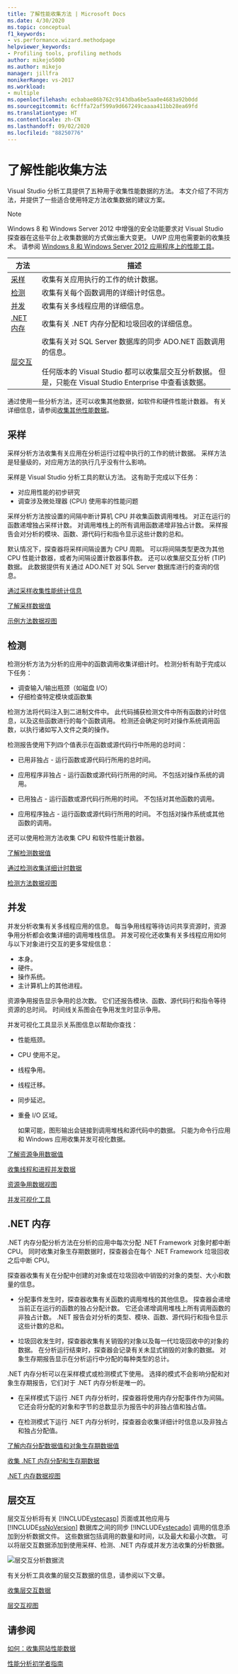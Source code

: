 ```yaml
---
title: 了解性能收集方法 | Microsoft Docs
ms.date: 4/30/2020
ms.topic: conceptual
f1_keywords:
- vs.performance.wizard.methodpage
helpviewer_keywords:
- Profiling tools, profiling methods
author: mikejo5000
ms.author: mikejo
manager: jillfra
monikerRange: vs-2017
ms.workload:
- multiple
ms.openlocfilehash: ecbabae86b762c9143dba6be5aa0e4683a92b0dd
ms.sourcegitcommit: 6cfffa72af599a9d667249caaaa411bb28ea69fd
ms.translationtype: HT
ms.contentlocale: zh-CN
ms.lasthandoff: 09/02/2020
ms.locfileid: "88250776"
---
```

# <a name="understand-performance-collection-methods"></a>了解性能收集方法

Visual Studio 分析工具提供了五种用于收集性能数据的方法。 本文介绍了不同方法，并提供了一些适合使用特定方法收集数据的建议方案。

> [!NOTE]
> Windows 8 和 Windows Server 2012 中增强的安全功能要求对 Visual Studio 探查器在这些平台上收集数据的方式做出重大变更。 UWP 应用也需要新的收集技术。 请参阅 [Windows 8 和 Windows Server 2012 应用程序上的性能工具](../profiling/performance-tools-on-windows-8-and-windows-server-2012-applications.md)。

|方法|描述|
|------------|-----------------|
|[采样](#sampling)|收集有关应用执行的工作的统计数据。|
|[检测](#instrumentation)|收集有关每个函数调用的详细计时信息。|
|[并发](#concurrency)|收集有关多线程应用的详细信息。|
|[.NET 内存](#net-memory)|收集有关 .NET 内存分配和垃圾回收的详细信息。|
|[层交互](#tier-interaction)|收集有关对 SQL Server 数据库的同步 ADO.NET 函数调用的信息。<br /><br /> 任何版本的 Visual Studio 都可以收集层交互分析数据。 但是，只能在 Visual Studio Enterprise 中查看该数据。|

通过使用一些分析方法，还可以收集其他数据，如软件和硬件性能计数器。 有关详细信息，请参阅[收集其他性能数据](../profiling/collecting-additional-performance-data.md)。

## <a name="sampling"></a>采样

采样分析方法收集有关应用在分析运行过程中执行的工作的统计数据。 采样方法是轻量级的，对应用方法的执行几乎没有什么影响。

采样是 Visual Studio 分析工具的默认方法。 这有助于完成以下任务：

- 对应用性能的初步研究
- 调查涉及微处理器 (CPU) 使用率的性能问题

采样分析方法按设置的间隔中断计算机 CPU 并收集函数调用堆栈。 对正在运行的函数递增独占采样计数。 对调用堆栈上的所有调用函数递增非独占计数。 采样报告会对分析的模块、函数、源代码行和指令显示这些计数的总和。

默认情况下，探查器将采样间隔设置为 CPU 周期。 可以将间隔类型更改为其他 CPU 性能计数器，或者为间隔设置计数器事件数。 还可以收集层交互分析 (TIP) 数据。 此数据提供有关通过 ADO.NET 对 SQL Server 数据库进行的查询的信息。

[通过采样收集性能统计信息](../profiling/collecting-performance-statistics-by-using-sampling.md)

[了解采样数据值](../profiling/understanding-sampling-data-values.md)

[示例方法数据视图](../profiling/profiler-sampling-method-data-views.md)

## <a name="instrumentation"></a>检测

检测分析方法为分析的应用中的函数调用收集详细计时。 检测分析有助于完成以下任务：

- 调查输入/输出瓶颈（如磁盘 I/O）
- 仔细检查特定模块或函数集

检测方法将代码注入到二进制文件中。 此代码捕获检测文件中所有函数的计时信息，以及这些函数进行的每个函数调用。 检测还会确定何时对操作系统调用函数，以执行诸如写入文件之类的操作。

检测报告使用下列四个值表示在函数或源代码行中所用的总时间：

- 已用非独占 - 运行函数或源代码行所用的总时间。

- 应用程序非独占 - 运行函数或源代码行所用的时间。 不包括对操作系统的调用。

- 已用独占 - 运行函数或源代码行所用的时间。 不包括对其他函数的调用。

- 应用程序独占 - 运行函数或源代码行所用的时间。 不包括对操作系统或其他函数的调用。

还可以使用检测方法收集 CPU 和软件性能计数器。

[了解检测数据值](../profiling/understanding-instrumentation-data-values.md)

[通过检测收集详细计时数据](../profiling/collecting-detailed-timing-data-by-using-instrumentation.md)

[检测方法数据视图](../profiling/instrumentation-method-data-views.md)

## <a name="concurrency"></a>并发

并发分析收集有关多线程应用的信息。 每当争用线程等待访问共享资源时，资源争用分析都会收集详细的调用堆栈信息。 并发可视化还收集有关多线程应用如何与以下对象进行交互的更多常规信息：

- 本身。
- 硬件。
- 操作系统。
- 主计算机上的其他进程。

资源争用报告显示争用的总次数。 它们还报告模块、函数、源代码行和指令等待资源的总时间。 时间线关系图会在争用发生时显示争用。

并发可视化工具显示关系图信息以帮助你查找：

- 性能瓶颈。
- CPU 使用不足。
- 线程争用。
- 线程迁移。
- 同步延迟。
- 重叠 I/O 区域。

  如果可能，图形输出会链接到调用堆栈和源代码中的数据。 只能为命令行应用和 Windows 应用收集并发可视化数据。

[了解资源争用数据值](../profiling/understanding-resource-contention-data-values.md)

[收集线程和进程并发数据](../profiling/collecting-thread-and-process-concurrency-data.md)

[资源争用数据视图](../profiling/resource-contention-data-views.md)

[并发可视化工具](../profiling/concurrency-visualizer.md)

## <a name="net-memory"></a>.NET 内存

.NET 内存分配分析方法在分析的应用中每次分配 .NET Framework 对象时都中断 CPU。 同时收集对象生存期数据时，探查器会在每个 .NET Framework 垃圾回收之后中断 CPU。

探查器收集有关在分配中创建的对象或在垃圾回收中销毁的对象的类型、大小和数量的信息。

- 分配事件发生时，探查器收集有关函数的调用堆栈的其他信息。 探查器会递增当前正在运行的函数的独占分配计数。 它还会递增调用堆栈上所有调用函数的非独占计数。 .NET 报告会对分析的类型、模块、函数、源代码行和指令显示这些计数的总和。

- 垃圾回收发生时，探查器收集有关销毁的对象以及每一代垃圾回收中的对象的数据。 在分析运行结束时，探查器会记录有关未显式销毁的对象的数据。 对象生存期报告显示在分析运行中分配的每种类型的总计。

.NET 内存分析可以在采样模式或检测模式下使用。 选择的模式不会影响分配和对象生存期报告，它们对于 .NET 内存分析是唯一的。

- 在采样模式下运行 .NET 内存分析时，探查器将使用内存分配事件作为间隔。 它还会将分配的对象和字节的总数显示为报告中的非独占值和独占值。

- 在检测模式下运行 .NET 内存分析时，探查器会收集详细计时信息以及非独占和独占分配值。

[了解内存分配数据值和对象生存期数据值](../profiling/understanding-memory-allocation-and-object-lifetime-data-values.md)

[收集 .NET 内存分配和生存期数据](../profiling/collecting-dotnet-memory-allocation-and-lifetime-data.md)

[.NET 内存数据视图](../profiling/dotnet-memory-data-views.md)

## <a name="tier-interaction"></a>层交互

层交互分析将有关 [!INCLUDE[vstecasp](../code-quality/includes/vstecasp_md.md)] 页面或其他应用与 [!INCLUDE[ssNoVersion](../data-tools/includes/ssnoversion_md.md)] 数据库之间的同步 [!INCLUDE[vstecado](../data-tools/includes/vstecado_md.md)] 调用的信息添加到分析数据文件。 这些数据包括调用的数量和时间，以及最大和最小次数。 可以将层交互数据添加到使用采样、检测、.NET 内存或并发方法收集的分析数据。

![层交互分析数据流](../profiling/media/tierinteraction_profilingtools.png "层交互分析数据流")

有关分析工具收集的层交互数据的信息，请参阅以下文章。

[收集层交互数据](../profiling/collecting-tier-interaction-data.md)

[层交互视图](../profiling/tier-interaction-views.md)

## <a name="see-also"></a>请参阅

[如何：收集网站性能数据](../profiling/how-to-collect-performance-data-for-a-web-site.md)

[性能分析初学者指南](../profiling/beginners-guide-to-performance-profiling.md)
